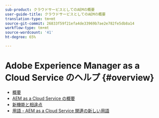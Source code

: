 ```yaml
---
sub-product: クラウドサービスとしてのAEMの概要
user-guide-title: クラウドサービスとしてのAEMの概要
translation-type: tm+mt
source-git-commit: 26833f59f21efa4de33969b7ae2e782fe5db8a14
workflow-type: tm+mt
source-wordcount: '41'
ht-degree: 65%

---
```



# Adobe Experience Manager as a Cloud Service のヘルプ {#overview}

+ [概要](/help/overview/home.md)
+ [AEM as a Cloud Service の概要](introduction.md)
+ [新機能と相違点](what-is-new-and-different.md)
+ [用語 - AEM as a Cloud Service 関連の新しい用語](terminology.md)

